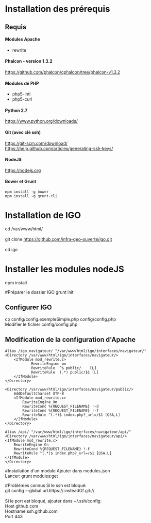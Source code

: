 # Installation des prérequis
## Requis 

#### Modules Apache
- rewrite <br />  

#### Phalcon - version 1.3.2
https://github.com/phalcon/cphalcon/tree/phalcon-v1.3.2

#### Modules de PHP
- php5-intl 
- php5-curl 


#### Python 2.7
https://www.python.org/downloads/

#### Git (avec clé ssh)
https://git-scm.com/download/  
https://help.github.com/articles/generating-ssh-keys/

#### NodeJS
https://nodejs.org

#### Bower et Grunt
```
npm install -g bower 
npm install -g grunt-cli
```

# Installation de IGO
cd /var/www/html/  <br />  
git clone https://github.com/infra-geo-ouverte/igo.git  <br />  
cd igo <br />  

# Installer les modules nodeJS
npm install

#Préparer le dossier IGO
grunt init

## Configurer IGO  
cp config/config.exempleSimple.php config/config.php  <br /> 
Modifier le fichier config/config.php

## Modification de la configuration d'Apache
```
Alias /igo_navigateur/ "/var/www/html/igo/interfaces/navigateur/"
<Directory /var/www/html/igo/interfaces/navigateur/>
	<IfModule mod_rewrite.c>
	        RewriteEngine on
	        RewriteRule  ^$ public/    [L]
	        RewriteRule  (.*) public/$1 [L]
	</IfModule>
</Directory>

<Directory /var/www/html/igo/interfaces/navigateur/public/>
	AddDefaultCharset UTF-8
	<IfModule mod_rewrite.c>
	    RewriteEngine On
	    RewriteCond %{REQUEST_FILENAME} !-d
	    RewriteCond %{REQUEST_FILENAME} !-f
	    RewriteRule ^(.*)$ index.php?_url=/$1 [QSA,L]
	</IfModule>
</Directory>

Alias /api/ "/var/www/html/igo/interfaces/navigateur/api/"
<Directory /var/www/html/igo/interfaces/navigateur/api/>
<IfModule mod_rewrite.c>
    RewriteEngine On
    RewriteCond %{REQUEST_FILENAME} !-f
    RewriteRule ^(.*)$ index.php?_url=/$1 [QSA,L]
</IfModule>
</Directory>

```


#Installation d'un module
Ajouter dans modules.json <br />
Lancer: grunt modules:get


#Problèmes connus
Si le ssh est bloqué: <br /> 
git config --global url.https://.insteadOf git:// <br /> 
<br /> 
Si le port est bloqué, ajouter dans ~/.ssh/config: <br /> 
Host github.com <br /> 
    Hostname ssh.github.com <br /> 
    Port 443

